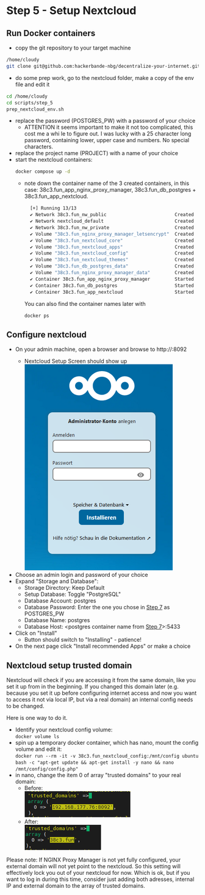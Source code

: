 # Step 5 - Setup Nextcloud 

## Run Docker containers
- copy the git repository to your target machine
```bash
/home/cloudy
git clone git@github.com:hackerbande-nbg/decentralize-your-internet.git
```
- do some prep work, go to the nextcloud folder, make a copy of the env file and edit it
```bash
cd /home/cloudy
cd scripts/step_5
prep_nextcloud_env.sh
```
- replace the password (POSTGRES_PW) with a password of your choice
  - ATTENTION it seems important to make it not too complicated, this cost me a whi
  le to figure out. I was lucky with a 25 character long password, containing lower, upper case and numbers. No special characters.
- replace the project name (PROJECT) with a name of your choice
- start the nextcloud containers:
  ```bash
  docker compose up -d
  ```
  - note down the container name of the 3 created containers, in this case: 38c3.fun_app_nginx_proxy_manager, 38c3.fun_db_postgres + 38c3.fun_app_nextcloud. 
  
    ```bash
      [+] Running 13/13
      ✔ Network 38c3.fun_nw_public                         Created                                                            0.2s
      ✔ Network nextcloud_default                          Created                                                            0.2s
      ✔ Network 38c3.fun_nw_private                        Created                                                            0.2s
      ✔ Volume "38c3.fun_nginx_proxy_manager_letsencrypt"  Created                                                            0.0s
      ✔ Volume "38c3.fun_nextcloud_core"                   Created                                                            0.0s
      ✔ Volume "38c3.fun_nextcloud_apps"                   Created                                                            0.0s
      ✔ Volume "38c3.fun_nextcloud_config"                 Created                                                            0.0s
      ✔ Volume "38c3.fun_nextcloud_themes"                 Created                                                            0.0s
      ✔ Volume "38c3.fun_db_postgres_data"                 Created                                                            0.0s
      ✔ Volume "38c3.fun_nginx_proxy_manager_data"         Created                                                            0.0s
      ✔ Container 38c3.fun_app_nginx_proxy_manager         Started                                                            3.6s
      ✔ Container 38c3.fun_db_postgres                     Started                                                            3.3s
      ✔ Container 38c3.fun_app_nextcloud                   Started                                                            4.9s
    ```
    You can also find the container names later with 
    ```bash
    docker ps
    ```

## Configure nextcloud
- On your admin machine, open a browser and browse to http://<target machine IP>:8092
  - Nextcloud Setup Screen should show up ![Nextcloud Setup Screen](../images/nextcloud_setup.png)
- Choose an admin login and password of your choice
- Expand "Storage and Database":
  - Storage Directory: Keep Default
  - Setup Database: Toggle "PostgreSQL"
  - Database Account: postgres
  - Database Password: Enter the one you chose in [Step 7](#step-7---run-nextcloud) as POSTGRES_PW
  - Database Name: postgres
  - Database Host: <postgres container name from [Step 7](#step-7---run-nextcloud)>:5433
- Click on "Install"
  - Button should switch to "Installing" - patience!
- On the next page click "Install recommended Apps" or make a choice 

## Nextcloud setup trusted domain
Nextcloud will check if you are accessing it from the same domain, like you set it up from in the beginning.
If you changed this domain later (e.g. because you set it up before configuring internet access and now you want to access it not via local IP, but via a real domain) an internal config needs to be changed.

Here is one way to do it.
- Identify your nextcloud config volume:  
    ```docker volume ls```
- spin up a temporary docker container, which has nano, mount the config volume and edit it:  
    ```docker run --rm -it -v 38c3.fun_nextcloud_config:/mnt/config ubuntu bash -c "apt-get update && apt-get install -y nano && nano /mnt/config/config.php"```
- in nano, change the item 0 of array "trusted domains" to your real domain:  
    - Before:  
    ![trusted domains before change](../images/config_php_domain_before.png)
    - After:   
    ![trusted domains before change](../images/config_php_domain_after.png)

Please note: If NGINX Proxy Manager is not yet fully configured, your external domain will not yet point to the nextcloud. So this setting will effectively lock you out of your nextcloud for now. Which is ok, but if you want to log in during this time, consider just adding both adresses, internal IP and external domain to the array of trusted domains.